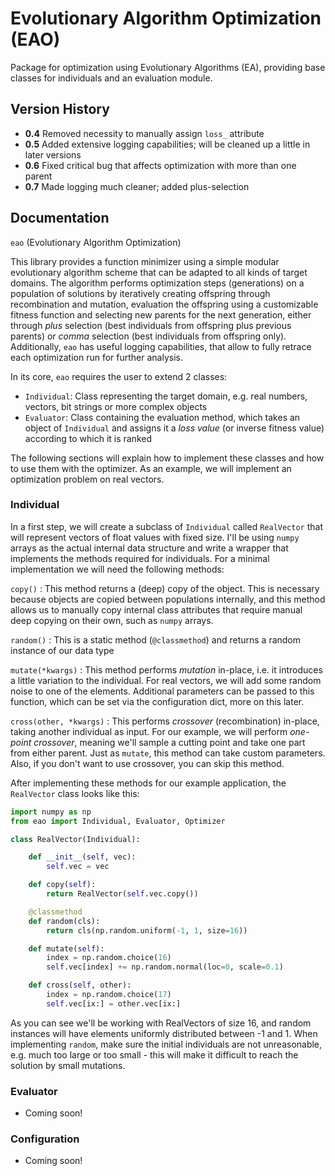 # Evolutionary Algorithm Optimization (EAO)

Package for optimization using Evolutionary Algorithms (EA), providing base classes for individuals and an evaluation module.


## Version History

* **0.4** Removed necessity to manually assign `loss_` attribute
* **0.5** Added extensive logging capabilities; will be cleaned up a little in later versions
* **0.6** Fixed critical bug that affects optimization with more than one parent
* **0.7** Made logging much cleaner; added plus-selection


## Documentation

`eao` (Evolutionary Algorithm Optimization)

This library provides a function minimizer using a simple modular evolutionary algorithm scheme that can be adapted to all kinds of target domains.
The algorithm performs optimization steps (generations) on a population of solutions by iteratively creating offspring through recombination and mutation, evaluation the offspring using a customizable fitness function and selecting new parents for the next generation, either through *plus* selection (best individuals from offspring plus previous parents) or *comma* selection (best individuals from offspring only).
Additionally, `eao` has useful logging capabilities, that allow to fully retrace each optimization run for further analysis.

In its core, `eao` requires the user to extend 2 classes:

* `Individual`: Class representing the target domain, e.g. real numbers, vectors, bit strings or more complex objects
* `Evaluator`: Class containing the evaluation method, which takes an object of `Individual` and assigns it a *loss value* (or inverse fitness value) according to which it is ranked

The following sections will explain how to implement these classes and how to use them with the optimizer.
As an example, we will implement an optimization problem on real vectors.

### Individual

In a first step, we will create a subclass of `Individual` called `RealVector` that will represent vectors of float values with fixed size. I'll be using `numpy` arrays as the actual internal data structure and write a wrapper that implements the methods required for individuals.
For a minimal implementation we will need the following methods:

`copy()`
: This method returns a (deep) copy of the object. This is necessary because objects are copied between populations internally, and this method allows us to manually copy internal class attributes that require manual deep copying on their own, such as `numpy` arrays.

`random()`
: This is a static method (`@classmethod`) and returns a random instance of our data type

`mutate(*kwargs)`
: This method performs *mutation* in-place, i.e. it introduces a little variation to the individual. For real vectors, we will add some random noise to one of the elements. Additional parameters can be passed to this function, which can be set via the configuration dict, more on this later.

`cross(other, *kwargs)`
: This performs *crossover* (recombination) in-place, taking another individual as input. For our example, we will perform *one-point crossover*, meaning we'll sample a cutting point and take one part from either parent. Just as `mutate`, this method can take custom parameters. Also, if you don't want to use crossover, you can skip this method.

After implementing these methods for our example application, the `RealVector` class looks like this:

```python
import numpy as np
from eao import Individual, Evaluator, Optimizer

class RealVector(Individual):

    def __init__(self, vec):
        self.vec = vec

    def copy(self):
        return RealVector(self.vec.copy())

    @classmethod
    def random(cls):
        return cls(np.random.uniform(-1, 1, size=16))

    def mutate(self):
        index = np.random.choice(16)
        self.vec[index] += np.random.normal(loc=0, scale=0.1)

    def cross(self, other):
        index = np.random.choice(17)
        self.vec[ix:] = other.vec[ix:]
```

As you can see we'll be working with RealVectors of size 16, and random instances will have elements uniformly distributed between -1 and 1.
When implementing `random`, make sure the initial individuals are not unreasonable, e.g. much too large or too small - this will make it difficult to reach the solution by small mutations.

### Evaluator

* Coming soon!

### Configuration

* Coming soon!



